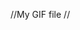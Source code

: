 //My GIF file //

<!-- ![](https://github.com/AnkitS7007/assignment/blob/master/assignment%20gif.gif) -->
